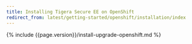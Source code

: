 ```yaml
---
title: Installing Tigera Secure EE on OpenShift
redirect_from: latest/getting-started/openshift/installation/index
---
```


{% include {{page.version}}/install-upgrade-openshift.md %}
